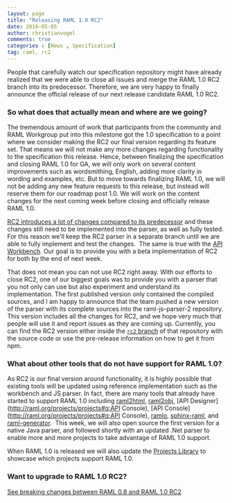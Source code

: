 ```yaml
---
layout: page
title: "Releasing RAML 1.0 RC2"
date: 2016-05-05
author: christianvogel
comments: true
categories : [News , Specification]
tag: raml, rc2
---
```


People that carefully watch our specification repository might have already realized that we were able to close all issues and merge the RAML 1.0 RC2 branch into its predecessor. Therefore, we are very happy to finally announce the official release of our next release candidate RAML 1.0 RC2.

### **So what does that actually mean and where are we going?**

The tremendous amount of work that participants from the community and RAML Workgroup put into this milestone got the 1.0 specification to a point where we consider making the RC2 our final version regarding its feature set. That means we will not make any more changes regarding functionality to the specification this release. Hence, between finalizing the specification and closing RAML 1.0 for GA, we will only work on several content improvements such as wordsmithing, English, adding more clarity in wording and examples, etc. But to move towards finalizing RAML 1.0, we will not be adding any new feature requests to this release, but instead will reserve them for our roadmap post 1.0\. We will work on the content changes for the next coming week before closing and officially release RAML 1.0.

[RC2 introduces a lot of changes compared to its predecessor](https://github.com/raml-org/raml-spec/wiki/RAML-1.0-RC1-vs-RC2) and these changes still need to be implemented into the parser, as well as fully tested. For this reason we’ll keep the RC2 parser in a separate branch until we are able to fully implement and test the changes.  The same is true with the [API Workbench](http://apiworkbench.com). Our goal is to provide you with a beta implementation of RC2 for both by the end of next week.

That does not mean you can not use RC2 right away. With our efforts to close RC2, one of our biggest goals was to provide you with a parser that you not only can use but also experiment and understand its implementation. The first published version only contained the compiled sources, and I am happy to announce that the team pushed a new version of the parser with its complete sources into the raml-js-parser-2 repository. This version includes all the changes for RC2, and we hope very much that people will use it and report issues as they are coming up. Currently, you can find the RC2 version either inside the [`rc2` branch](https://github.com/raml-org/raml-js-parser-2/tree/rc2) of that repository with the source code or use the pre-release information on how to get it from npm.

### **What about other tools that do not have support for RAML 1.0?**

As RC2 is our final version around functionality, it is highly possible that existing tools will be updated using reference implementation such as the workbench and JS parser. In fact, there are many tools that already have started to support RAML 1.0 including [raml2html](http://raml.org/projects/projects#q:raml2html), [raml2obj](http://raml.org/projects/projects#q:raml2obj), [API Designer](http://raml.org/projects/projects#q:API Console), [API Console](http://raml.org/projects/projects#q:API Console), [ramlo](http://raml.org/projects/projects#q:ramlo), [sphinx-raml](http://raml.org/projects/projects#q:sphinx-raml), and [raml-generator](http://raml.org/projects/projects#q:raml-generator).  This week, we will also open source the first version for a native Java parser, and followed shortly with an updated .Net parser to enable more and more projects to take advantage of RAML 1.0 support.

When RAML 1.0 is released we will also update the [Projects Library](http://raml.org/projects) to showcase which projects support RAML 1.0.

### **Want to upgrade to RAML 1.0 RC2?**

[See breaking changes between RAML 0.8 and RAML 1.0 RC2](https://github.com/raml-org/raml-spec/wiki/Breaking-Changes)
